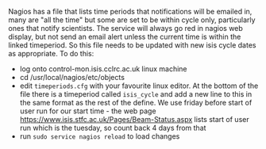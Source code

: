 Nagios has a file that lists time periods that notifications will be emailed in, many are "all the time" but some are set to be within cycle only, particularly ones that notify scientists. The service will always go red in nagios web display, but not send an email alert unless the current time is within the linked timeperiod. So this file needs to be updated with new isis cycle dates as appropriate. To do this:  
* log onto control-mon.isis.cclrc.ac.uk linux machine
* cd /usr/local/nagios/etc/objects
* edit `timeperiods.cfg` with your favourite linux editor. At the bottom of the file there is a timeperiod called `isis_cycle` and add a new line to this in the same format as the rest of the define. We use friday before start of user run for our start time - the web page https://www.isis.stfc.ac.uk/Pages/Beam-Status.aspx lists start of user run which is the tuesday, so count back 4 days from that  
* run `sudo service nagios reload` to load changes

